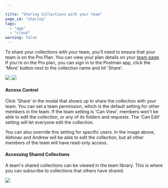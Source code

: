 ```yaml
---

title: "Sharing Collections with your team"
page_id: "sharing"
tags: 
  - "app"
  - "cloud"
warning: false
---
```


To share your collections with your team, you'll need to ensure that your team is on the Pro Plan. You can view your plan details on your [team page][0]. If you're on the Pro plan, you can sign in to the Postman app, click the 'More' button next to the collection name and hit 'Share'.

[![](https://www.getpostman.com/img/v1/docs/thumbs/share-menu-option.png)][1]
[![](https://www.getpostman.com/img/v1/docs/thumbs/share-modal-new.png)][2]

#### Access Control

Click 'Share' in the modal that shows up to share the collection with your team. You can set a team permission, which is the default setting for other members in the team. If the team setting is 'Can View', members won't be able to edit the collection, or any of its folders and requests. The 'Can Edit' setting will let everyone edit the collection.

You can also override this setting for specific users. In the image above, Abhinav and Andrew will be able to edit the collection, but all other members of the team will have read-only access.

#### Accessing Shared Collections

A team's shared collections can be viewed in the team library. This is where you can subscribe to collections that others have shared.

[![](https://www.getpostman.com/img/v1/docs/sharing_1.png)][3]


[0]: https://app.getpostman.com/dashboard/team-plans
[1]: https://www.getpostman.com/img/v1/docs/source/share-menu-option.png
[2]: https://www.getpostman.com/img/v1/docs/source/share-modal-new.png
[3]: https://www.getpostman.com/img/v1/docs/sharing_1.png
